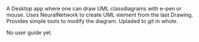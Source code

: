 
A Desktop app where one can draw UML classdiagrams  with e-pen or mouse.
Uses NeuralNetwork to create UML element from the last Drawing.
Provides simple tools to modify the diagram.
Upladed to git in whole.

No user guide yet.


